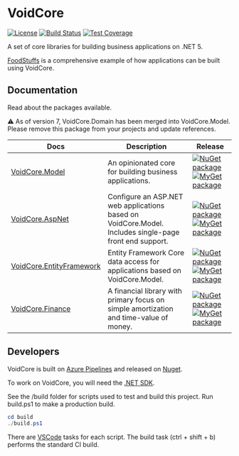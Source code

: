 # VoidCore

[![License](https://img.shields.io/github/license/void-type/VoidCore.svg)](https://github.com/void-type/VoidCore/blob/main/LICENSE.txt)
[![Build Status](https://img.shields.io/azure-devops/build/void-type/VoidCore/1.svg)](https://dev.azure.com/void-type/VoidCore/_build/latest?definitionId=1&branchName=main)
[![Test Coverage](https://img.shields.io/azure-devops/coverage/void-type/VoidCore/1.svg)](https://dev.azure.com/void-type/VoidCore/_build/latest?definitionId=1&branchName=main)

A set of core libraries for building business applications on .NET 5.

[FoodStuffs](https://github.com/void-type/foodstuffs) is a comprehensive example of how applications can be built using VoidCore.

## Documentation

Read about the packages available.

:warning: As of version 7, VoidCore.Domain has been merged into VoidCore.Model. Please remove this package from your projects and update references.

| Docs | Description | Release |
| --- | --- | --- |
| [VoidCore.Model](docs/model.md) | An opinionated core for building business applications. | [![NuGet package](https://img.shields.io/nuget/v/VoidCore.Model.svg)](https://www.nuget.org/packages/VoidCore.Model/) [![MyGet package](https://img.shields.io/myget/voidcoredev/vpre/VoidCore.Model.svg?label=myget)](https://www.myget.org/feed/voidcoredev/package/nuget/VoidCore.Model) |
| [VoidCore.AspNet](docs/aspnet.md) | Configure an ASP.NET web applications based on VoidCore.Model. Includes single-page front end support. | [![NuGet package](https://img.shields.io/nuget/v/VoidCore.AspNet.svg)](https://www.nuget.org/packages/VoidCore.AspNet/) [![MyGet package](https://img.shields.io/myget/voidcoredev/vpre/VoidCore.AspNet.svg?label=myget)](https://www.myget.org/feed/voidcoredev/package/nuget/VoidCore.AspNet) |
| [VoidCore.EntityFramework](docs/entityFramework.md) | Entity Framework Core data access for applications based on VoidCore.Model. | [![NuGet package](https://img.shields.io/nuget/v/VoidCore.EntityFramework.svg)](https://www.nuget.org/packages/VoidCore.EntityFramework/) [![MyGet package](https://img.shields.io/myget/voidcoredev/vpre/VoidCore.EntityFramework.svg?label=myget)](https://www.myget.org/feed/voidcoredev/package/nuget/VoidCore.EntityFramework) |
| [VoidCore.Finance](docs/finance.md) | A financial library with primary focus on simple amortization and time-value of money. | [![NuGet package](https://img.shields.io/nuget/v/VoidCore.Finance.svg)](https://www.nuget.org/packages/VoidCore.Finance/) [![MyGet package](https://img.shields.io/myget/voidcoredev/vpre/VoidCore.Finance.svg?label=myget)](https://www.myget.org/feed/voidcoredev/package/nuget/VoidCore.Finance) |

## Developers

VoidCore is built on [Azure Pipelines](https://dev.azure.com/void-type/VoidCore/_build/latest?definitionId=1&branchName=main) and released on [Nuget](https://www.nuget.org/packages?q=voidcore&prerel=false).

To work on VoidCore, you will need the [.NET SDK](https://dotnet.microsoft.com/download).

See the /build folder for scripts used to test and build this project. Run build.ps1 to make a production build.

```powershell
cd build
./build.ps1
```

There are [VSCode](https://code.visualstudio.com/) tasks for each script. The build task (ctrl + shift + b) performs the standard CI build.
